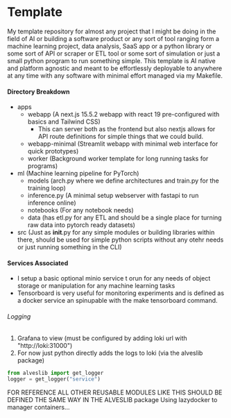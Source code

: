 # Template
My template repository for almost any project that I might be doing in the field of AI or building a software product or any sort of tool ranging form a machine learning project, data analysis, SaaS app or a python library or some sort of API or scraper or ETL tool or some sort of simulation or just a small python program to run something simple.
This template is AI native and platform agnostic and meant to be effortlessly deployable to anywhere at any time with any software with minimal effort managed via my Makefile.

#### Directory Breakdown
- apps
  - webapp (A next.js 15.5.2 webapp with react 19 pre-configured with basics and Tailwind CSS)
    - This can server both as the frontend but also nextjs allows for API route definitions for simple things that we could build.
  - webapp-minimal (Streamlit webapp with minimal web interface for quick prototypes)
  - worker (Background worker template for long running tasks for programs)
- ml (Machine learning pipeline for PyTorch)
  - models (arch.py where we define architectures and train.py for the training loop)
  - inference.py (A minimal setup webserver with fastapi to run inference online)
  - notebooks (For any notebook needs)
  - data (has etl.py for any ETL and should be a single place for turning raw data into pytorch ready datasets)
- src (Just as __init__.py for any simple modules or building libraries within there, should be used for simple python scripts without any otehr needs or just running something in the CLI)



#### Services Associated
- I setup a basic optional minio service t orun for any needs of object storage or manipulation for any machine learning tasks
- Tensorboard is very useful for monitoring experiments and is defined as a docker service an spinupable with the make tensorboard command.

###### Logging
1. Grafana to view (must be configured by adding loki url with "http://loki:31000")
2. For now just python directly adds the logs to loki (via the alveslib package)

```python
from alveslib import get_logger
logger = get_logger("service")
```

FOR REFERENCE ALL OTHER REUSABLE MODULES LIKE THIS SHOULD BE DEFINED THE SAME WAY IN THE ALVESLIB package
Using lazydocker to manager containers...
